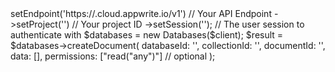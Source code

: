 <?php

use Appwrite\Client;
use Appwrite\Services\Databases;

$client = (new Client())
    ->setEndpoint('https://<REGION>.cloud.appwrite.io/v1') // Your API Endpoint
    ->setProject('<YOUR_PROJECT_ID>') // Your project ID
    ->setSession(''); // The user session to authenticate with

$databases = new Databases($client);

$result = $databases->createDocument(
    databaseId: '<DATABASE_ID>',
    collectionId: '<COLLECTION_ID>',
    documentId: '<DOCUMENT_ID>',
    data: [],
    permissions: ["read("any")"] // optional
);
